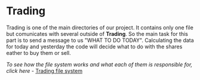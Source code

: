 # Trading

Trading is one of the main directories of our project. It contains only one file but comunicates with several outside of **Trading**. So the main task for this part is to send a message to us "WHAT TO DO TODAY". Calculating the data for today and yesterday the code will decide what to do with the shares eather to buy them or sell. 

_To see how the file system works and what each of them is responsible for, click here_ - [Trading file system](trading.md) 
